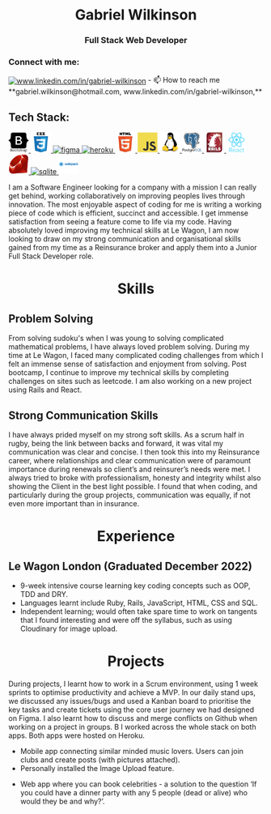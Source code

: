 <h1 align="center">Gabriel Wilkinson</h1>
<h3 align="center">Full Stack Web Developer</h3>

<h3 align="left">Connect with me:</h3>
<p align="left">
<a href="https://linkedin.com/in/www.linkedin.com/in/gabriel-wilkinson" target="blank"><img align="center" src="https://raw.githubusercontent.com/rahuldkjain/github-profile-readme-generator/master/src/images/icons/Social/linked-in-alt.svg" alt="www.linkedin.com/in/gabriel-wilkinson" height="30" width="40" /></a>
  - 📫 How to reach me **gabriel.wilkinson@hotmail.com, www.linkedin.com/in/gabriel-wilkinson,**
</p>

<h2 align="left">Tech Stack:</h2>
<p align="left"> <a href="https://getbootstrap.com" target="_blank" rel="noreferrer"> <img src="https://raw.githubusercontent.com/devicons/devicon/master/icons/bootstrap/bootstrap-plain-wordmark.svg" alt="bootstrap" width="40" height="40"/> </a> <a href="https://www.w3schools.com/css/" target="_blank" rel="noreferrer"> <img src="https://raw.githubusercontent.com/devicons/devicon/master/icons/css3/css3-original-wordmark.svg" alt="css3" width="40" height="40"/> </a> <a href="https://www.figma.com/" target="_blank" rel="noreferrer"> <img src="https://www.vectorlogo.zone/logos/figma/figma-icon.svg" alt="figma" width="40" height="40"/> </a> <a href="https://heroku.com" target="_blank" rel="noreferrer"> <img src="https://www.vectorlogo.zone/logos/heroku/heroku-icon.svg" alt="heroku" width="40" height="40"/> </a> <a href="https://www.w3.org/html/" target="_blank" rel="noreferrer"> <img src="https://raw.githubusercontent.com/devicons/devicon/master/icons/html5/html5-original-wordmark.svg" alt="html5" width="40" height="40"/> </a> <a href="https://developer.mozilla.org/en-US/docs/Web/JavaScript" target="_blank" rel="noreferrer"> <img src="https://raw.githubusercontent.com/devicons/devicon/master/icons/javascript/javascript-original.svg" alt="javascript" width="40" height="40"/> </a> <a href="https://www.linux.org/" target="_blank" rel="noreferrer"> <img src="https://raw.githubusercontent.com/devicons/devicon/master/icons/linux/linux-original.svg" alt="linux" width="40" height="40"/> </a> <a href="https://www.postgresql.org" target="_blank" rel="noreferrer"> <img src="https://raw.githubusercontent.com/devicons/devicon/master/icons/postgresql/postgresql-original-wordmark.svg" alt="postgresql" width="40" height="40"/> </a> <a href="https://rubyonrails.org" target="_blank" rel="noreferrer"> <img src="https://raw.githubusercontent.com/devicons/devicon/master/icons/rails/rails-original-wordmark.svg" alt="rails" width="40" height="40"/> </a> <a href="https://reactjs.org/" target="_blank" rel="noreferrer"> <img src="https://raw.githubusercontent.com/devicons/devicon/master/icons/react/react-original-wordmark.svg" alt="react" width="40" height="40"/> </a> <a href="https://www.ruby-lang.org/en/" target="_blank" rel="noreferrer"> <img src="https://raw.githubusercontent.com/devicons/devicon/master/icons/ruby/ruby-original.svg" alt="ruby" width="40" height="40"/> </a> <a href="https://www.sqlite.org/" target="_blank" rel="noreferrer"> <img src="https://www.vectorlogo.zone/logos/sqlite/sqlite-icon.svg" alt="sqlite" width="40" height="40"/> </a> <a href="https://webpack.js.org" target="_blank" rel="noreferrer"> <img src="https://raw.githubusercontent.com/devicons/devicon/d00d0969292a6569d45b06d3f350f463a0107b0d/icons/webpack/webpack-original-wordmark.svg" alt="webpack" width="40" height="40"/> </a> </p>

I am a Software Engineer looking for a company with a mission I can really get behind, working collaboratively on improving peoples lives through innovation. The most enjoyable aspect of coding for me is writing a working piece of code which is efficient, succinct and accessible. I get immense satisfaction from seeing a feature come to life via my code. Having absolutely loved improving my technical skills at Le Wagon, I am now looking to draw on my strong communication and organisational skills gained from my time as a Reinsurance broker and apply them into a Junior Full Stack Developer role. 

<h1 align="center">Skills</h1>
<h2 align="left">Problem Solving</h2>

From solving sudoku's when I was young to solving complicated mathematical problems, I have always loved problem solving. During my time at Le Wagon, I faced many complicated coding challenges from which I felt an immense sense of satisfaction and enjoyment from solving. Post bootcamp, I continue to improve my technical skills by completing challenges on sites such as leetcode. I am also working on a new project using Rails and React.

<h2 align="left">Strong Communication Skills</h2>

I have always prided myself on my strong soft skills. As a scrum half in rugby, being the link between backs and forward, it was vital my communication was clear and concise. I then took this into my Reinsurance career, where relationships and clear communication were of paramount importance during renewals so client’s and reinsurer’s needs were met. I always tried to broke with professionalism, honesty and integrity whilst also showing the Client in the best light possible. I found that when coding, and particularly during the group projects, communication was equally, if not even more important than in insurance.

<h1 align="center">Experience</h1>
<h2 align="left">Le Wagon London (Graduated December 2022)</h2>

<ul>
<li>9-week intensive course learning key coding concepts such as OOP, TDD and DRY.
<li>Languages learnt include Ruby, Rails, JavaScript, HTML, CSS and SQL.
<li>Independent learning; would often take spare time to work on tangents that I found interesting and were off the syllabus, such as using Cloudinary for image upload.
  </ul>

<h1 align="center">Projects</h1>

During projects, I learnt how to work in a Scrum environment, using 1 week sprints to optimise productivity and achieve a MVP. In our daily stand ups, we discussed any issues/bugs and used a Kanban board to prioritise the key tasks and create tickets using the core user journey we had designed on Figma. I also learnt how to discuss and merge conflicts on Github when working on a project in groups. B I worked across the whole stack on both apps. Both apps were hosted on Heroku.

<div class="flex">
  <div> 
    <h2**Beats Club**- github.com/GabrielWilkinson/BEATS_CLUB</h2>
    <ul>
      <li> Mobile app connecting similar minded music lovers. Users can join clubs and create posts (with pictures attached).
      <li> Personally installed the Image Upload feature.
    </ul>
  </div>
  <div>
    <h2**Celebs4U**- github.com/GabrielWilkinson/CELEBS_4_U</h2>
      <ul>
      <li> Web app where you can book celebrities - a solution to the question ‘If you could have a dinner party with any 5 people (dead or alive) who would they be and why?’.
    </ul>
  </div>
    
  
  

